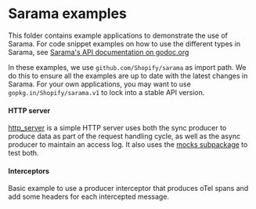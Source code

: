# Sarama examples

This folder contains example applications to demonstrate the use of Sarama. For code snippet examples on how to use the different types in Sarama, see [Sarama's API documentation on godoc.org](https://godoc.org/github.com/Shopify/sarama)

In these examples, we use `github.com/Shopify/sarama` as import path. We do this to ensure all the examples are up to date with the latest changes in Sarama. For your own applications, you may want to use `gopkg.in/Shopify/sarama.v1` to lock into a stable API version.

#### HTTP server

[http_server](./http_server) is a simple HTTP server uses both the sync producer to produce data as part of the request handling cycle, as well as the async producer to maintain an access log. It also uses the [mocks subpackage](https://godoc.org/github.com/Shopify/sarama/mocks) to test both.

#### Interceptors

Basic example to use a producer interceptor that produces oTel spans and add some headers for each intercepted message.
